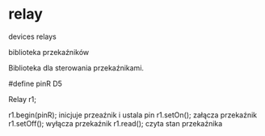 # relay
devices relays

biblioteka przekaźników

Biblioteka dla sterowania przekaźnikami.

#define pinR D5

Relay r1;

r1.begin(pinR); inicjuje przeaźnik i ustala pin
r1.setOn(); załącza przekaźnik
r1.setOff(); wyłącza przekaźnik
r1.read(); czyta stan przekaźnika


#

